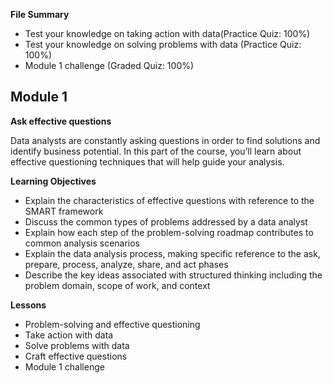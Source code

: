 **File Summary**
- Test your knowledge on taking action with data(Practice Quiz: 100%)
- Test your knowledge on solving problems with data (Practice Quiz: 100%)
- Module 1 challenge (Graded Quiz: 100%)

## Module 1
**Ask effective questions**

Data analysts are constantly asking questions in order to find solutions and identify business potential. In this part of the course, you’ll learn about effective questioning techniques that will help guide your analysis.
  
**Learning Objectives**
- Explain the characteristics of effective questions with reference to the SMART framework
- Discuss the common types of problems addressed by a data analyst
- Explain how each step of the problem-solving roadmap contributes to common analysis scenarios
- Explain the data analysis process, making specific reference to the ask, prepare, process, analyze, share, and act phases
- Describe the key ideas associated with structured thinking including the problem domain, scope of work, and context

**Lessons**
- Problem-solving and effective questioning
- Take action with data
- Solve problems with data
- Craft effective questions
- Module 1 challenge
